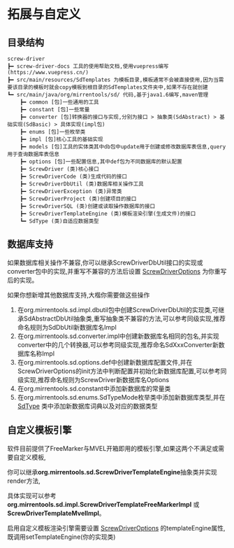 # 拓展与自定义
## 目录结构
```
screw-driver
┣━ screw-driver-docs 工具的使用帮助文档,使用vuepress编写(https://www.vuepress.cn/)
┣━ src/main/resources/SdTemplates 为模板目录,模板通常不会被直接使用,因为当需要该目录的模板时就会copy模板到根目录的SdTemplates文件夹中,如果不存在就创建
┗━ src/main/java/org/mirrentools/sd/ 代码,基于java1.6编写,maven管理
	┣━ common [包]一些通用的工具
	┣━ constant [包]一些常量
	┣━ converter [包]转换器的接口与实现,分别为接口 > 抽象类(SdAbstract) > 基础实现(SdBasic) > 具体实现(impl包)
	┣━ enums [包]一些枚举类
	┣━ impl [包]核心工具的基础实现
	┣━ models [包]工具的实体类其中db包中update用于创建或修改数据库表信息,query用于查询数据库表信息
	┣━ options [包]一些配置信息,其中def包为不同数据库的默认配置
	┣━ ScrewDriver (类)核心接口
	┣━ ScrewDriverCode (类)生成代码的接口
	┣━ ScrewDriverDbUtil (类)数据库相关操作工具
	┣━ ScrewDriverException (类)异常类
	┣━ ScrewDriverProject (类)创建项目的接口
	┣━ ScrewDriverSQL (类)创建或读取操作数据库的接口
	┣━ ScrewDriverTemplateEngine (类)模板渲染引擎(生成文件)的接口
	┗━ SdType (类)自适应数据类型
```

## 数据库支持
如果数据库相关操作不兼容,你可以继承ScrewDriverDbUtil接口的实现或converter包中的实现,并重写不兼容的方法后设置 [ScrewDriverOptions](./core-class-intro.md#screwdriveroptions-工具配置) 为你重写后的实现。

如果你想新增其他数据库支持,大楷你需要做这些操作
1.	在org.mirrentools.sd.impl.dbutil包中创建ScrewDriverDbUtil的实现类,可继承SdAbstractDbUtil抽象类,重写抽象类不兼容的方法,可以参考同级实现,推荐命名规则为SdDbUtil新数据库名Impl
2.	在org.mirrentools.sd.converter.impl中创建新数据库名相同的包名,并实现converter中的几个转换器,可以参考同级实现,推荐命名SdXxxConverter新数据库名称Impl
3.	在org.mirrentools.sd.options.def中创建新数据库配置文件,并在ScrewDriverOptions的init方法中判断配置并初始化新数据库配置,可以参考同级实现,推荐命名规则为ScrewDriver新数据库名Options
4.	在org.mirrentools.sd.constant中添加新数据库的常量类
5.	在org.mirrentools.sd.enums.SdTypeMode枚举类中添加新数据库类型,并在 [SdType](./sd-type.md) 类中添加新数据库词典以及对应的数据类型


## 自定义模板引擎 
软件目前提供了FreeMarker与MVEL开箱即用的模板引擎,如果这两个不满足或需要自定义模板,

你可以继承**org.mirrentools.sd.ScrewDriverTemplateEngine**抽象类并实现render方法,

具体实现可以参考**org.mirrentools.sd.impl.ScrewDriverTemplateFreeMarkerImpl** 或 **ScrewDriverTemplateMvelImpl**。

启用自定义模板渲染引擎需要设置 [ScrewDriverOptions](./core-class-intro.md#screwdriveroptions) 的templateEngine属性,既调用setTemplateEngine(你的实现类)